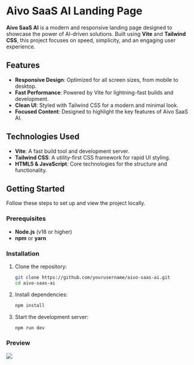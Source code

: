 # Aivo SaaS AI Landing Page

**Aivo SaaS AI** is a modern and responsive landing page designed to showcase the power of AI-driven solutions. Built using **Vite** and **Tailwind CSS**, this project focuses on speed, simplicity, and an engaging user experience.

## Features

- **Responsive Design**: Optimized for all screen sizes, from mobile to desktop.
- **Fast Performance**: Powered by Vite for lightning-fast builds and development.
- **Clean UI**: Styled with Tailwind CSS for a modern and minimal look.
- **Focused Content**: Designed to highlight the key features of Aivo SaaS AI.

## Technologies Used

- **Vite**: A fast build tool and development server.
- **Tailwind CSS**: A utility-first CSS framework for rapid UI styling.
- **HTML5 & JavaScript**: Core technologies for the structure and functionality.

## Getting Started

Follow these steps to set up and view the project locally.

### Prerequisites

- **Node.js** (v16 or higher)
- **npm** or **yarn**

### Installation

1. Clone the repository:

   ```bash
   git clone https://github.com/yourusername/aivo-saas-ai.git
   cd aivo-saas-ai
   ```

2. Install dependencies:

   ```bash
   npm install
   ```

3. Start the development server:

   ```bash
   npm run dev
   ```

### Preview

<img src="https://i.pinimg.com/736x/c8/55/4a/c8554ad6666c92e7cd988bf8132a9c0c.jpg">
